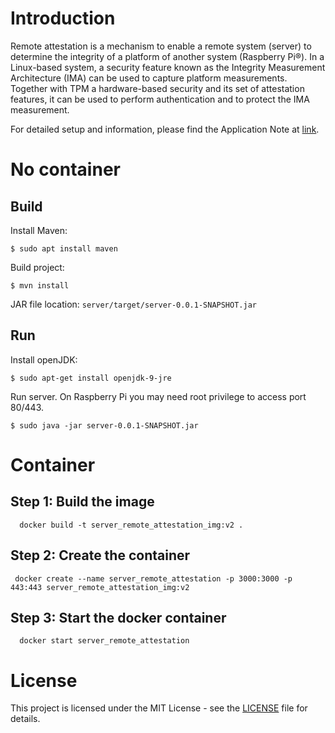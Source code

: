 # Introduction

Remote attestation is a mechanism to enable a remote system (server) to determine the integrity of a platform of another system (Raspberry Pi®). In a Linux-based system, a security feature known as the Integrity Measurement Architecture (IMA) can be used to capture platform measurements. Together with TPM a hardware-based security and its set of attestation features, it can be used to perform authentication and to protect the IMA measurement.

For detailed setup and information, please find the Application Note at [link](https://github.com/Infineon/remote-attestation-optiga-tpm/tree/master/documents).
# No container

## Build

Install Maven:
```
$ sudo apt install maven
```
Build project:
 ```
 $ mvn install
``` 
JAR file location: `server/target/server-0.0.1-SNAPSHOT.jar`

## Run

Install openJDK:
```
$ sudo apt-get install openjdk-9-jre
```
Run server. On Raspberry Pi you may need root privilege to access port 80/443.
```
$ sudo java -jar server-0.0.1-SNAPSHOT.jar
```
# Container 

## Step 1: Build the image

```
  docker build -t server_remote_attestation_img:v2 .
```
## Step 2: Create the container  
```
 docker create --name server_remote_attestation -p 3000:3000 -p 443:443 server_remote_attestation_img:v2
```
## Step 3: Start the docker container

```
  docker start server_remote_attestation 

```
# License
This project is licensed under the MIT License - see the [LICENSE](LICENSE) file for details.
